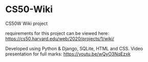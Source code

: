 # CS50-Wiki
CS50W Wiki project


requirements for this project can be viewed here:
https://cs50.harvard.edu/web/2020/projects/1/wiki/


Developed using Python & Django, SQLite, HTML and CSS.
Video presentation for full marks: https://youtu.be/wQyO3NqEzxk
